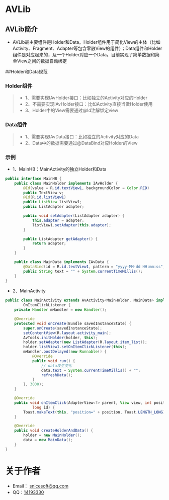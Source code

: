 # AVLib
## AVLib简介
* AVLib最主要组件是Holder和Data。Holder组件用于简化View的主体（比如Activity、Fragment、Adapter等包含零散View的组件）；Data组件和Holder组件是对应起来的，及一个Holder对应一个Data。目前实现了简单数据和简单View之间的数据自动绑定

##Holder和Data规范

### Holder组件
> * 1、需要实现IAvHolder接口：比如独立的Activity对应的Holder
> * 2、不需要实现IAvHolder接口：比如Activity直接当做Holder使用
> * 3、Holder中的View需要通过@Id注解绑定view

### Data组件
> * 1、需要实现IAvData接口：比如独立的Activity对应的Data
> * 2、Data中的数据需要通过@DataBind对应Holder的View

### 示例
* 1、MainHB：MainActivity的独立Holder和Data
```java
public interface MainHB {
	public class MainHolder implements IAvHolder {
		@Id(value = R.id.textView1, backgroundColor = Color.RED)
		public TextView v;
		@Id(R.id.listView1)
		public ListView listView1;
		public ListAdapter adapter;

		public void setAdapter(ListAdapter adapter) {
			this.adapter = adapter;
			listView1.setAdapter(this.adapter);
		}

		public ListAdapter getAdapter() {
			return adapter;
		}
	}

	public class MainData implements IAvData {
		@DataBind(id = R.id.textView1, pattern = "yyyy-MM-dd HH:mm:ss", prefix = "￥：")
		public String text = "" + System.currentTimeMillis();
	}
}
```
* 2、MainActivity
```java
public class MainActivity extends AvActivity<MainHolder, MainData> implements
		OnItemClickListener {
	private Handler mHandler = new Handler();

	@Override
	protected void onCreate(Bundle savedInstanceState) {
		super.onCreate(savedInstanceState);
		setContentView(R.layout.activity_main);
		AvTools.initHolder(holder, this);
		holder.setAdapter(new ListAdapter(R.layout.item_list));
		holder.listView1.setOnItemClickListener(this);
		mHandler.postDelayed(new Runnable() {
			@Override
			public void run() {
				// data发生变化
				data.text = System.currentTimeMillis() + "";
				refreshData();
			}
		}, 3000);
	}

	@Override
	public void onItemClick(AdapterView<?> parent, View view, int position,
			long id) {
		Toast.makeText(this, "position=" + position, Toast.LENGTH_LONG).show();
	}

	@Override
	public void createHolderAndData() {
		holder = new MainHolder();
		data = new MainData();
	}
}
```
# 关于作者
* Email： <snicesoft@qq.com>
* QQ：[14193330](http://wpa.qq.com/msgrd?v=1&uin=14193330)

